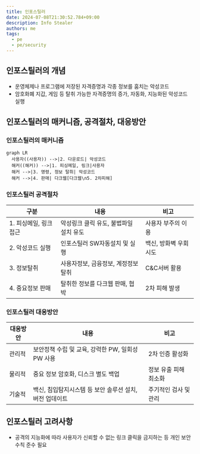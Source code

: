 ```yaml
---
title: 인포스틸러
date: 2024-07-08T21:30:52.784+09:00
description: Info Stealer
authors: me
tags: 
  - pe
  - pe/security 
---
```


## 인포스틸러의 개념

- 운영체제나 프로그램에 저장된 자격증명과 각종 정보를 훔치는 악성코드
- 암호화폐 지갑, 게임 등 탈취 가능한 자격증명의 증가, 자동화, 지능화된 악성코드 실행

## 인포스틸러의 매커니즘, 공격절차, 대응방안

### 인포스틸러의 매커니즘

```mermaid
graph LR
  사용자((사용자)) -->|2. 다운로드| 악성코드
  해커((해커)) -->|1. 피싱메일, 링크|사용자
  해커 -->|3. 명령, 정보 탈취| 악성코드
  해커 -->|4. 판매| 다크웹[다크웹\n5. 2차피해]
```

### 인포스틸러 공격절차

| 구분 | 내용 | 비고 |
| --- | --- | --- |
| 1. 피싱메일, 링크 접근 | 악성링크 클릭 유도, 불법파일 설치 유도 | 사용자 부주의 이용 |
| 2. 악성코드 실행 | 인포스틸러 SW자동설치 및 실행 | 백신, 방화벽 우회시도 |
| 3. 정보탈취 | 사용자정보, 금융정보, 계정정보 탈취 | C&C서버 활용 |
| 4. 중요정보 판매 | 탈취한 정보를 다크웹 판매, 협박 | 2차 피해 발생 |

### 인포스틸러 대응방안

| 대응방안 | 내용 | 비고 |
| --- | --- | --- |
| 관리적 | 보안정책 수립 및 교육, 강력한 PW, 일회성 PW 사용 | 2차 인증 활성화 |
| 물리적 | 중요 정보 암호화, 디스크 별도 백업 | 정보 유출 피해 최소화 |
| 기술적 | 백신, 침입탐지시스템 등 보안 솔루션 설치, 버전 업데이트 | 주기적인 검사 및 관리 |

## 인포스틸러 고려사항

- 공격의 지능화에 따라 사용자가 신뢰할 수 없는 링크 클릭을 금지하는 등 개인 보안 수칙 준수 필요
